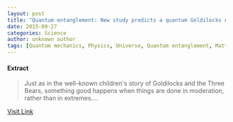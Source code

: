 ```yaml
---
layout: post
title: "Quantum entanglement: New study predicts a quantum Goldilocks effect"
date: 2015-09-27
categories: Science
author: unknown author
tags: [Quantum mechanics, Physics, Universe, Quantum entanglement, Matter, Science, Phase transition, Modern physics, Particle physics, Applied and interdisciplinary physics, Physical sciences, Solid state engineering, Scientific theories, Theoretical physics, Mechanics]
---
```





#### Extract
>Just as in the well-known children's story of Goldilocks and the Three Bears, something good happens when things are done in moderation, rather than in extremes....



[Visit Link](http://phys.org/news/2015-09-quantum-entanglement-goldilocks-effect.html)


